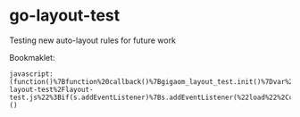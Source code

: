 go-layout-test
==============

Testing new auto-layout rules for future work

Bookmaklet:

```
javascript:(function()%7Bfunction%20callback()%7Bgigaom_layout_test.init()%7Dvar%20s%3Ddocument.createElement(%22script%22)%3Bs.src%3D%22http%3A%2F%2Fraw.githubusercontent.com%2FGigaOM%2Fgo-layout-test%2Flayout-test.js%22%3Bif(s.addEventListener)%7Bs.addEventListener(%22load%22%2Ccallback%2Cfalse)%7Delse%20if(s.readyState)%7Bs.onreadystatechange%3Dcallback%7Ddocument.body.appendChild(s)%3B%7D)()
```
